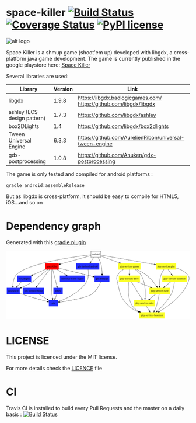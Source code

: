 # space-killer [![Build Status](https://travis-ci.org/benjaminlefevre/space-killer.svg?branch=master)](https://travis-ci.org/benjaminlefevre/space-killer) [![Coverage Status](https://coveralls.io/repos/github/benjaminlefevre/space-killer/badge.svg?branch=master)](https://coveralls.io/github/benjaminlefevre/space-killer?branch=master) [![PyPI license](https://img.shields.io/pypi/l/ansicolortags.svg)](LICENSE)

![alt logo](https://lh3.googleusercontent.com/_Oum51HCcglCmq1Y8qDrqSOT5ne2dnq28ZcJN4HG5MLE2ORDeF27ypSZHNohbHSzyA=s180-rw)

Space Killer is a shmup game (shoot'em up) developed with libgdx, a cross-platform java game development.
The game is currently published in the google playstore here: [Space Killer](https://play.google.com/store/apps/details?id=com.benk97.space.killer&hl=en_US)

Several libraries are used:

| Library  | Version | Link |
| ------------- | ------------- | ------------- |
| libgdx | 1.9.8 | https://libgdx.badlogicgames.com/<br />https://github.com/libgdx/libgdx |
| ashley (ECS design pattern) | 1.7.3 | https://github.com/libgdx/ashley |
| box2DLights | 1.4 | https://github.com/libgdx/box2dlights |
| Tween Universal Engine | 6.3.3 | https://github.com/AurelienRibon/universal-tween-engine |
| gdx-postprocessing | 1.0.8 | https://github.com/Anuken/gdx-postprocessing |

The game is only tested and compiled for android platforms :
```
gradle android:assembleRelease
```
But as libgdx is cross-platform, it should be easy to compile for HTML5, iOS...and so on

# Dependency graph

Generated with this [gradle plugin](https://github.com/vanniktech/gradle-dependency-graph-generator-plugin)

![alt dependencies](dependency-graph-main-libraries.svg)

# LICENSE

This project is licenced under the MIT license.

For more details check the [LICENCE](LICENSE) file

# CI
Travis CI is installed to build every Pull Requests and the master on a daily basis : 
[![Build Status](https://travis-ci.org/benjaminlefevre/space-killer.svg?branch=master)](https://travis-ci.org/benjaminlefevre/space-killer)
